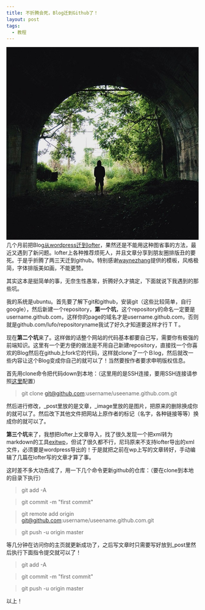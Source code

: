 ```yaml
---
title: 不折腾会死，Blog迁到Github了！
layout: post
tags:
  - 教程
---
```


![](/media/files/2014/08/22.jpg) 
几个月前把Blog[从wordpress迁到lofter](http://lufo816.github.io/2014/06/08/ByeByeBeautiful.html)，果然还是不能用这种图省事的方法，最近又遇到了新问题。lofter上各种推荐烦死人，并且文章分享到朋友圈排版丑的要死。于是乎折腾了两三天迁到github。特别感谢[waynezhang](https://github.com/waynezhang/blog)提供的模板，风格极简，字体排版美如画，不能更赞。

其实这本是挺简单的事，无奈生性愚笨，折腾好久才搞定，下面就说下我遇到的那些坑。

我的系统是ubuntu。首先要了解下git和github，安装git（这些比较简单，自行google），然后新建一个repository，**第一个坑**，这个repository的命名一定要是username.github.com，这样你的page的域名才是username.github.com，否则就是github.com/lufo/repositoryname我试了好久才知道要这样才行ＴＴ。

现在**第二个坑**来了。这样做的话整个网站的代码基本都要自己写，需要你有极强的前端知识。这里有一个更方便的做法是不用自己新建repository，直接找一个你喜欢的Blog然后在github上fork它的代码，这样就clone了一个Ｂlog，然后就改一些内容让这个Blog变成你自己的就可以了！当然要按作者要求申明版权信息。

首先用clone命令把代码down到本地：（这里用的是SSH连接，要用SSH连接请参照[这里](http://beiyuu.com/github-pages/)配置）
>git clone git@github.com:username/useename.github.com.git

然后进行修改，_post里放的是文章，_image里放的是图片，把原来的删除换成你的就可以了。然后改下其他文件把网站上原作者的标记（名字，各种链接等等）换成你的就可以了。

**第三个坑**来了，我想把lofter上文章导入，找了很久发现一个把xml转为markdown的工具[exitwp](https://github.com/thomasf/exitwp)，但试了很久都不行，尼玛原来不支持lofter导出的xml文件，必须要是wordpress导出的！于是就把之前在wp上写的文章转好，手动编辑了几篇在lofter写的文章才算了事。

这时差不多大功告成了，用一下几个命令更新github的仓库：（要在clone到本地的目录下执行）
>git add -A

>git commit -m "first commit"

>git remote add origin git@github.com:username/useename.github.com.git

>git push -u origin master

等几分钟在访问你的主页就更新成功了，之后写文章时只需要写好放到_post里然后执行下面指令提交就可以了！
>git add -A

>git commit -m "first commit"

>git push -u origin master

以上！